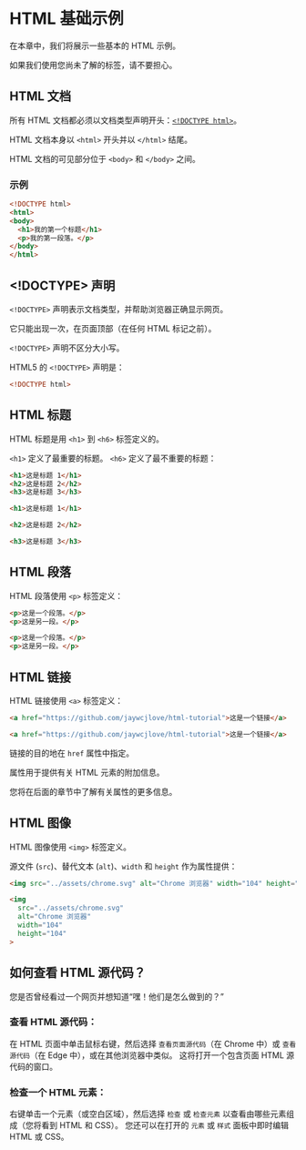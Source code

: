 HTML 基础示例
===

在本章中，我们将展示一些基本的 HTML 示例。

如果我们使用您尚未了解的标签，请不要担心。

## HTML 文档

所有 HTML 文档都必须以文档类型声明开头：[`<!DOCTYPE html>`](../tags/doctype.md)。

HTML 文档本身以 `<html>` 开头并以 `</html>` 结尾。

HTML 文档的可见部分位于 `<body>` 和 `</body>` 之间。

### 示例

```html idoc:preview:iframe
<!DOCTYPE html>
<html>
<body>
  <h1>我的第一个标题</h1>
  <p>我的第一段落。</p>
</body>
</html>
```

## \<!DOCTYPE> 声明

`<!DOCTYPE>` 声明表示文档类型，并帮助浏览器正确显示网页。

它只能出现一次，在页面顶部（在任何 HTML 标记之前）。

`<!DOCTYPE>` 声明不区分大小写。

HTML5 的 `<!DOCTYPE>` 声明是：

```html
<!DOCTYPE html>
```

## HTML 标题

HTML 标题是用 `<h1>` 到 `<h6>` 标签定义的。

`<h1>` 定义了最重要的标题。 `<h6>` 定义了最不重要的标题：

```html
<h1>这是标题 1</h1>
<h2>这是标题 2</h2>
<h3>这是标题 3</h3>
```

```html idoc:preview:iframe
<h1>这是标题 1</h1>

<h2>这是标题 2</h2>

<h3>这是标题 3</h3>
```

## HTML 段落

HTML 段落使用 `<p>` 标签定义：

```html
<p>这是一个段落。</p>
<p>这是另一段。</p>
```

```html idoc:preview:iframe
<p>这是一个段落。</p>
<p>这是另一段。</p>
```

## HTML 链接

HTML 链接使用 `<a>` 标签定义：

```html
<a href="https://github.com/jaywcjlove/html-tutorial">这是一个链接</a>
```

```html idoc:preview
<a href="https://github.com/jaywcjlove/html-tutorial">这是一个链接</a>
```

链接的目的地在 `href` 属性中指定。

属性用于提供有关 HTML 元素的附加信息。

您将在后面的章节中了解有关属性的更多信息。

## HTML 图像

HTML 图像使用 `<img>` 标签定义。

源文件 (`src`)、替代文本 (`alt`)、`width` 和 `height` 作为属性提供：

```html
<img src="../assets/chrome.svg" alt="Chrome 浏览器" width="104" height="104">
```

```html idoc:preview
<img
  src="../assets/chrome.svg"
  alt="Chrome 浏览器"
  width="104"
  height="104"
>
```

## 如何查看 HTML 源代码？

您是否曾经看过一个网页并想知道“嘿！他们是怎么做到的？”

### 查看 HTML 源代码：

在 HTML 页面中单击鼠标右键，然后选择 `查看页面源代码`（在 Chrome 中）或 `查看源代码`（在 Edge 中），或在其他浏览器中类似。 这将打开一个包含页面 HTML 源代码的窗口。

### 检查一个 HTML 元素：

右键单击一个元素（或空白区域），然后选择 `检查` 或 `检查元素` 以查看由哪些元素组成（您将看到 HTML 和 CSS）。 您还可以在打开的 `元素` 或 `样式` 面板中即时编辑 HTML 或 CSS。